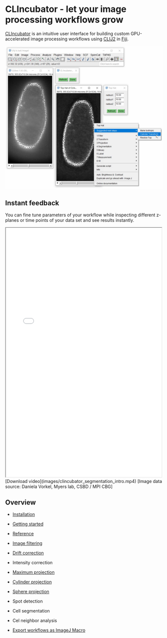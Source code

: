 # CLIncubator - let your image processing workflows grow
[CLIncubator](https://clij.github.io/clincubator) is an intuitive user interface for building custom GPU-accelerated image processing workflows using [CLIJ2](https://clij.github.io) in [Fiji](https://fiji.sc).

![Image](images/suggestions.png)


## Instant feedback
You can fine tune parameters of your workflow while inspecting different z-planes or time points of your data set and see results instantly.
<iframe src="images/clincubator_segmentation_intro.mp4" width="500" height="800"></iframe>
[Download video](images/clincubator_segmentation_intro.mp4) [Image data source: Daniela Vorkel, Myers lab, CSBD / MPI CBG]



## Overview
* [Installation](https://clij.github.io/clincubator/installation)
* [Getting started](https://clij.github.io/clincubator/getting_started)
* [Reference](https://clij.github.io/clincubator/reference)

* [Image filtering](https://clij.github.io/clincubator/filtering)
* [Drift correction](https://clij.github.io/clincubator/drift_correction)
* Intensity correction


* [Maximum projection](https://clij.github.io/clincubator/intensity_projection)
* [Cylinder projection](https://clij.github.io/clincubator/cylinder_projection)
* [Sphere projection](https://clij.github.io/clincubator/sphere_projection)
* Spot detection
* Cell segmentation
* Cel neighbor analysis

* [Export workflows as ImageJ Macro](https://clij.github.io/clincubator/macro_export)



